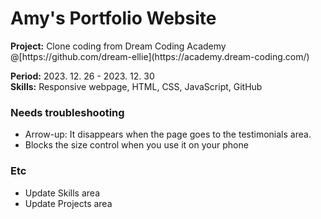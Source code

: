 # Amy's Portfolio Website
 
 <p>
  <strong>Project:</strong> Clone coding from Dream Coding Academy<br>
  @[https://github.com/dream-ellie](https://academy.dream-coding.com/)
 </p>
  
 <p>
  <strong>Period:</strong> 2023. 12. 26 - 2023. 12. 30<br>
  <strong>Skills:</strong> Responsive webpage, HTML, CSS, JavaScript, GitHub
 </p>

 <p>
  <h3>Needs troubleshooting</h3>
  <ul>
   <li>Arrow-up: It disappears when the page goes to the testimonials area.</li>
   <li>Blocks the size control when you use it on your phone</li>
  </ul>
  <h3>Etc</h3>
  <ul>
   <li>Update Skills area</li>
   <li>Update Projects area</li>
  </ul>
 </p>
